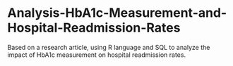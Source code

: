 # Analysis-HbA1c-Measurement-and-Hospital-Readmission-Rates
Based on a research article, using R language and SQL to analyze the impact of HbA1c measurement on hospital readmission rates.
